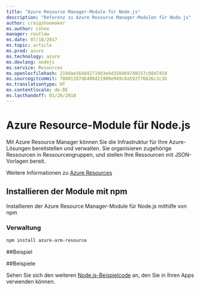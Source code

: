 ```yaml
---
title: "Azure Resource Manager-Module für Node.js"
description: "Referenz zu Azure Resource Manager-Modulen für Node.js"
author: craigshoemaker
ms.author: cshoe
manager: routlaw
ms.date: 07/18/2017
ms.topic: article
ms.prod: azure
ms.technology: azure
ms.devlang: nodejs
ms.service: Resources
ms.openlocfilehash: 219dae56dd42719d3e4d3584697d0157cb8d7458
ms.sourcegitcommit: 78001187db408d21909e949c8a592f76626c2c3b
ms.translationtype: HT
ms.contentlocale: de-DE
ms.lasthandoff: 01/26/2018
---
```

# <a name="azure-resource-modules-for-nodejs"></a>Azure Resource-Module für Node.js

Mit Azure Resource Manager können Sie die Infrastruktur für Ihre Azure-Lösungen bereitstellen und verwalten. Sie organisieren zugehörige Ressourcen in Ressourcengruppen, und stellen Ihre Ressourcen mit JSON-Vorlagen bereit.

Weitere Informationen zu [Azure Resources](https://docs.microsoft.com/azure/azure-resource-manager/)

## <a name="install-the-modules-with-npm"></a>Installieren der Module mit npm

Installieren der Azure Resource Manager-Module für Node.js mithilfe von npm

### <a name="management"></a>Verwaltung

```bash
npm install azure-arm-resource
```

##<a name="example"></a>Beispiel

##<a name="samples"></a>Beispiele

Sehen Sie sich den weiteren [Node.js-Beispielcode](https://azure.microsoft.com/resources/samples/?platform=nodejs) an, den Sie in Ihren Apps verwenden können.